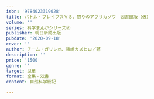 ```yaml
---
isbn: '9784023319028'
title: バトル・ブレイブスＶＳ．怒りのアフリカゾウ　図書館版（仮）
volume: ''
series: 科学まんがシリーズ⑧
publisher: 朝日新聞出版
pubdate: '2020-09-18'
cover: ''
author: チーム・ガリレオ、篠崎カズヒロ／著
description: ''
price: '1500'
genre: ''
target: 児童
format: 全集・双書
content: 自然科学総記

---
```

